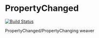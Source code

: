 PropertyChanged
===============
[![Build Status](https://travis-ci.org/covaxi/PropertyChanged.svg?branch=master)](https://travis-ci.org/covaxi/PropertyChanged)

PropertyChanged/PropertyChanging weaver
